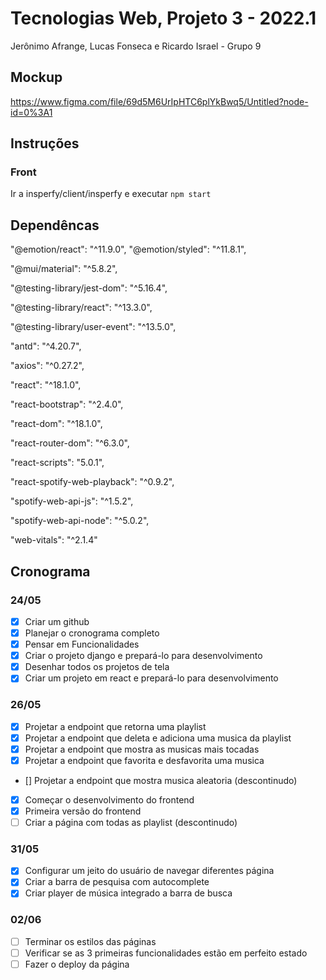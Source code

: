 # Tecnologias Web, Projeto 3 - 2022.1

Jerônimo Afrange, Lucas Fonseca e Ricardo Israel - Grupo 9
## Mockup
https://www.figma.com/file/69d5M6UrIpHTC6plYkBwq5/Untitled?node-id=0%3A1
## Instruções
### Front
Ir a insperfy/client/insperfy e executar `npm start`
## Dependêncas

"@emotion/react": "^11.9.0",
"@emotion/styled": "^11.8.1",

"@mui/material": "^5.8.2",

"@testing-library/jest-dom": "^5.16.4",

"@testing-library/react": "^13.3.0",

"@testing-library/user-event": "^13.5.0",

"antd": "^4.20.7",

"axios": "^0.27.2",

"react": "^18.1.0",

"react-bootstrap": "^2.4.0",

"react-dom": "^18.1.0",

"react-router-dom": "^6.3.0",

"react-scripts": "5.0.1",

"react-spotify-web-playback": "^0.9.2",

"spotify-web-api-js": "^1.5.2",

"spotify-web-api-node": "^5.0.2",

"web-vitals": "^2.1.4"

## Cronograma

### 24/05
- [x] Criar um github
- [x] Planejar o cronograma completo
- [x] Pensar em Funcionalidades
- [x] Criar o projeto django e prepará-lo para desenvolvimento
- [x] Desenhar todos os projetos de tela
- [x] Criar um projeto em react e prepará-lo para desenvolvimento

### 26/05
- [x] Projetar a endpoint que retorna uma playlist 
- [x] Projetar a endpoint que deleta e adiciona uma musica da playlist
- [x] Projetar a endpoint que mostra as musicas mais tocadas
- [x] Projetar a endpoint que favorita e desfavorita uma musica
- [] Projetar a endpoint que mostra musica aleatoria (descontinudo)
- [x] Começar o desenvolvimento do frontend 
- [x] Primeira versão do frontend
- [ ] Criar a página com todas as playlist (descontinudo)

### 31/05
- [x] Configurar um jeito do usuário de navegar diferentes página
- [x] Criar a barra de pesquisa com autocomplete
- [x] Criar player de música integrado a barra de busca

### 02/06
- [ ] Terminar os estilos das páginas
- [ ] Verificar se as 3 primeiras funcionalidades estão em perfeito estado
- [ ] Fazer o deploy da página
